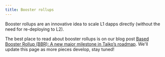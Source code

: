 ```yaml
---
title: Booster rollups
---
```


Booster rollups are an innovative idea to scale L1 dapps directly (without the need for re-deploying to L2).

The best place to read about booster rollups is on our blog post [Based Booster Rollup (BBR): A new major milestone in Taiko’s roadmap](https://taiko.mirror.xyz/anPjF35Mrc_xzYgOTbUmfjr_MlhE3L8ZBZIxqmz9GZ8). We'll update this page as more pieces develop, stay tuned!
